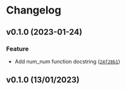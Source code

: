 # Changelog

<!--next-version-placeholder-->


## v0.1.0 (2023-01-24)
### Feature
* Add num_num function docstring ([`24f28b1`](https://github.com/UBC-MDS/prelim_eda_helper/commit/24f28b1ffd40007b83b3bd876edce5276e364092))

## v0.1.0 (13/01/2023)
